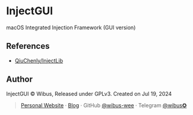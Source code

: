 # InjectGUI

macOS Integrated Injection Framework (GUI version)

## References

- [QiuChenly/InjectLib](https://github.com/QiuChenly/InjectLib)

## Author

InjectGUI © Wibus, Released under GPLv3. Created on Jul 19, 2024

> [Personal Website](http://wibus.ren/) · [Blog](https://blog.wibus.ren/) · GitHub [@wibus-wee](https://github.com/wibus-wee/) · Telegram [@wibus✪](https://t.me/wibus_wee)
